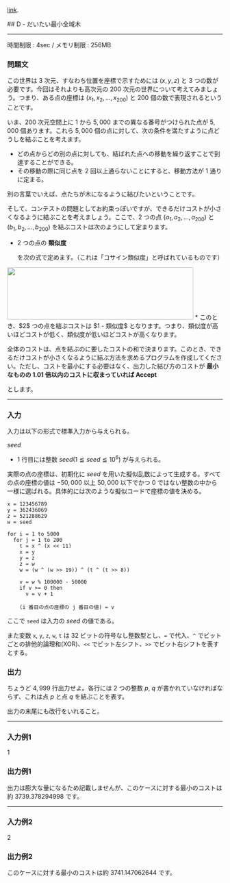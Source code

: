[link](http://arc021.contest.atcoder.jp/tasks/arc021_4).


<script type="text/x-mathjax-config">
  MathJax.Hub.Config({ tex2jax: { inlineMath: [ ['$','$'] ] } });
</script>
<script type="text/javascript"
src="https://cdn.mathjax.org/mathjax/latest/MathJax.js?config=TeX-MML-AM_CHTML">
</script>## D - だいたい最小全域木

----------

時間制限 : 4sec / メモリ制限 : 256MB

### 問題文

この世界は $3$ 次元、すなわち位置を座標で示すためには $(x, y, z)$ と $3$ つの数が必要です。今回はそれよりも高次元の $200$ 次元の世界について考えてみましょう。つまり、ある点の座標は $(x_1, x_2, ..., x_{200})$ と $200$ 個の数で表現されるということです。

いま、$200$ 次元空間上に $1$ から $5,000$ までの異なる番号がつけられた点が $5,000$ 個あります。これら $5,000$ 個の点に対して、次の条件を満たすように点どうしを結ぶことを考えます。

* どの点からどの別の点に対しても、結ばれた点への移動を繰り返すことで到達することができる。
* その移動の際に同じ点を $2$ 回以上通らないことにすると、移動方法が $1$ 通りに定まる。

別の言葉でいえば、点たちが木になるように結びたいということです。

そして、コンテストの問題としてお約束っぽいですが、できるだけコストが小さくなるように結ぶことを考えましょう。ここで、$2$ つの点 $(a_1, a_2, ..., a_{200})$ と $(b_1, b_2, ..., b_{200})$ を結ぶコストは次のようにして定まります。

* $2$ つの点の 
    **類似度**


     を次の式で定めます。（これは「コサイン類似度」と呼ばれているものです）
<img height="122" src="http://abc001.contest.atcoder.jp/http://japl.pl/static/arc021_4.png" width="435"/>
* このとき、$2$ つの点を結ぶコストは $1 - 類似度$ となります。つまり、類似度が高いほどコストが低く、類似度が低いほどコストが高くなります。

全体のコストは、点を結ぶのに要したコストの和で決まります。このとき、できるだけコストが小さくなるように結ぶ方法を求めるプログラムを作成してください。ただし、コストを最小にする必要はなく、出力した結び方のコストが 
  **最小なものの $1.01$ 倍以内のコストに収まっていれば Accept**


   とします。

----------

### 入力

入力は以下の形式で標準入力から与えられる。

>
$seed$


* $1$ 行目には整数 $seed (1 ≦ seed ≦ 10^6)$ が与えられる。

実際の点の座標は、初期化に $seed$ を用いた擬似乱数によって生成する。すべての点の座標の値は $-50,000$ 以上 $50,000$ 以下でかつ $0$ ではない整数の中から一様に選ばれる。具体的には次のような擬似コードで座標の値を決める。

```
x = 123456789
y = 362436069
z = 521288629
w = seed

for i = 1 to 5000
  for j = 1 to 200
    t = x ^ (x << 11)
    x = y
    y = z
    z = w
    w = (w ^ (w >> 19)) ^ (t ^ (t >> 8))

    v = w % 100000 - 50000
    if v >= 0 then
      v = v + 1

    (i 番目の点の座標の j 番目の値) = v
```

ここで `seed` は入力の $seed$ の値である。

また変数 `x`, `y`, `z`, `w`, `t` は $32$ ビットの符号なし整数型とし、`=` で代入、`^` でビットごとの排他的論理和(XOR)、`<<` でビット左シフト、`>>` でビット右シフトを表すとする。

### 出力

ちょうど $4,999$ 行出力せよ。各行には $2$ つの整数 $p$, $q$ が書かれていなければならず、これは点 $p$ と点 $q$ を結ぶことを表す。

出力の末尾にも改行をいれること。

----------

### 入力例1

>
1


### 出力例1

出力は膨大な量になるため記載しませんが、このケースに対する最小のコストは約 $3739.378294998$ です。

----------

### 入力例2

>
2


### 出力例2

このケースに対する最小のコストは約 $3741.147062644$ です。

